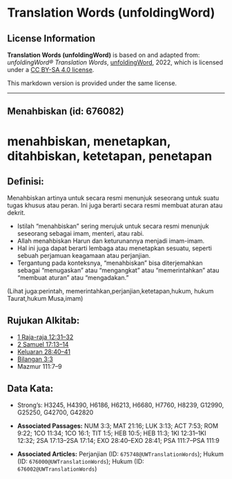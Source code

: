 # Translation Words (unfoldingWord)

## License Information

**Translation Words (unfoldingWord)** is based on and adapted from: _unfoldingWord® Translation Words_, [unfoldingWord](https://unfoldingword.org/utw), 2022, which is licensed under a [CC BY-SA 4.0 license](https://creativecommons.org/licenses/by-sa/4.0/legalcode.en).

This markdown version is provided under the same license.



--------------------------------

## Menahbiskan (id: 676082)

menahbiskan, menetapkan, ditahbiskan, ketetapan, penetapan
==========================================================

Definisi:
---------

Menahbiskan artinya untuk secara resmi menunjuk seseorang untuk suatu tugas khusus atau peran. Ini juga berarti secara resmi membuat aturan atau dekrit.

* Istilah “menahbiskan” sering merujuk untuk secara resmi menunjuk seseorang sebagai imam, menteri, atau rabi.
* Allah menahbiskan Harun dan keturunannya menjadi imam\-imam.
* Hal ini juga dapat berarti lembaga atau menetapkan sesuatu, seperti sebuah perjamuan keagamaan atau perjanjian.
* Tergantung pada konteksnya, “menahbiskan” bisa diterjemahkan sebagai “menugaskan” atau “mengangkat” atau “memerintahkan” atau “membuat aturan” atau “mengadakan.”

(Lihat juga:perintah, memerintahkan,perjanjian,ketetapan,hukum, hukum Taurat,hukum Musa,imam)

Rujukan Alkitab:
----------------

* [1 Raja\-raja 12:31–32](https://ref.ly/1Kgs0:0)
* [2 Samuel 17:13–14](https://ref.ly/2Sam0:0)
* [Keluaran 28:40–41](https://ref.ly/Exod28:40-Exod28:41)
* [Bilangan 3:3](https://ref.ly/Num3:3)
* Mazmur 111:7–9

Data Kata:
----------

* Strong’s: H3245, H4390, H6186, H6213, H6680, H7760, H8239, G12990, G25250, G42700, G42820

* **Associated Passages:** NUM 3:3; MAT 21:16; LUK 3:13; ACT 7:53; ROM 9:22; 1CO 11:34; 1CO 16:1; TIT 1:5; HEB 10:5; HEB 11:3; 1KI 12:31–1KI 12:32; 2SA 17:13–2SA 17:14; EXO 28:40–EXO 28:41; PSA 111:7–PSA 111:9
* **Associated Articles:** Perjanjian (ID: `675748@UWTranslationWords`); Hukum (ID: `676000@UWTranslationWords`); Hukum (ID: `676002@UWTranslationWords`)

